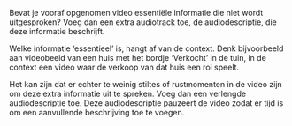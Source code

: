 <!-- @license CC0-1.0 -->

Bevat je vooraf opgenomen video essentiële informatie die niet wordt uitgesproken? Voeg dan een extra audiotrack toe, de audiodescriptie, die deze informatie beschrijft.

Welke informatie ‘essentieel’ is, hangt af van de context. Denk bijvoorbeeld aan videobeeld van een huis met het bordje ‘Verkocht’ in de tuin, in de context een video waar de verkoop van dat huis een rol speelt.

Het kan zijn dat er echter te weinig stiltes of rustmomenten in de video zijn om deze extra informatie uit te spreken. Voeg dan een verlengde audiodescriptie toe. Deze audiodescriptie pauzeert de video zodat er tijd is om een aanvullende beschrijving toe te voegen.
